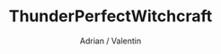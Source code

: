 ---
title: ThunderPerfectWitchcraft
url: https://thunderperfectwitchcraft.org
author: Adrian / Valentin
button: tpw.gif
---